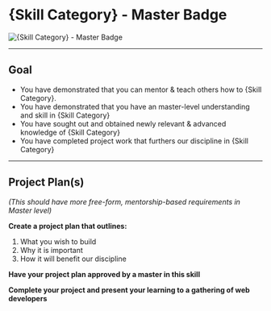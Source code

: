 # {Skill Category} - Master Badge

![{Skill Category} - Master Badge](http://familysearch.org/badge.png "{Skill Category} Master badge")


-----


## Goal
- You have demonstrated that you can mentor & teach others how to {Skill Category}.
- You have demonstrated that you have an master-level understanding and skill in {Skill Category}
- You have sought out and obtained newly relevant & advanced knowledge of {Skill Category}
- You have completed project work that furthers our discipline in {Skill Category}


-----


## Project Plan(s)
*(This should have more free-form, mentorship-based requirements in Master level)*

**Create a project plan that outlines:**

  1) What you wish to build
  2) Why it is important
  3) How it will benefit our discipline

**Have your project plan approved by a master in this skill**

**Complete your project and present your learning to a gathering of web developers**
